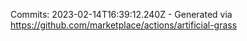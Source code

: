 Commits: 2023-02-14T16:39:12.240Z - Generated via https://github.com/marketplace/actions/artificial-grass
<br>

